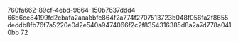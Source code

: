 760fa662-89cf-4ebd-9664-150b7637ddd4
66b6ce84199fd2cbafa2aaabbfc864f2a774f2707513723b048f056fa2f8655deddb8fb76f7a5220e0d2e540a9474066f2c2f8354316385d8a2a7d778a0410bb
72
